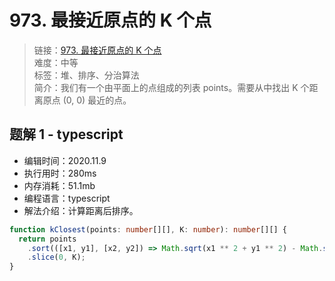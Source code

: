 # 973. 最接近原点的 K 个点

> 链接：[973. 最接近原点的 K 个点](https://leetcode-cn.com/problems/k-closest-points-to-origin/)  
> 难度：中等  
> 标签：堆、排序、分治算法  
> 简介：我们有一个由平面上的点组成的列表 points。需要从中找出 K 个距离原点 (0, 0) 最近的点。

## 题解 1 - typescript

- 编辑时间：2020.11.9
- 执行用时：280ms
- 内存消耗：51.1mb
- 编程语言：typescript
- 解法介绍：计算距离后排序。

```typescript
function kClosest(points: number[][], K: number): number[][] {
  return points
    .sort(([x1, y1], [x2, y2]) => Math.sqrt(x1 ** 2 + y1 ** 2) - Math.sqrt(x2 ** 2 + y2 ** 2))
    .slice(0, K);
}
```
